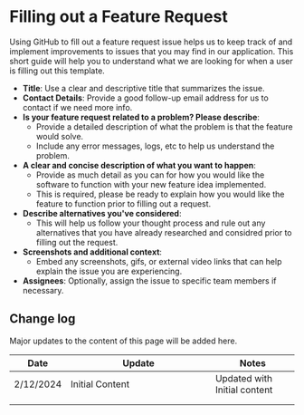 # Filling out a Feature Request

Using GitHub to fill out a feature request issue helps us to keep track of and implement improvements to issues that you may find in our application. This short guide will help you to understand what we are looking for when a user is filling out this template.

* **Title**: Use a clear and descriptive title that summarizes the issue.
* **Contact Details**: Provide a good follow-up email address for us to contact if we need more info.
* **Is your feature request related to a problem? Please describe**:&#x20;
  * Provide a detailed description of what the problem is that the feature would solve.
  * Include any error messages, logs, etc to help us understand the problem.
* **A clear and concise description of what you want to happen**:&#x20;
  * Provide as much detail as you can for how you would like the software to function with your new feature idea implemented.
  * This is required, please be ready to explain how you would like the feature to function prior to filling out a request.
* **Describe alternatives you've considered**:&#x20;
  * This will help us follow your thought process and rule out any alternatives that you have already researched and considred prior to filling out the request.
* **Screenshots and additional context**:&#x20;
  * Embed any screenshots, gifs, or external video links that can help explain the issue you are experiencing.&#x20;
* **Assignees**: Optionally, assign the issue to specific team members if necessary.

## Change log

Major updates to the content of this page will be added here.

<table><thead><tr><th>Date</th><th width="240">Update</th><th>Notes</th></tr></thead><tbody><tr><td>2/12/2024</td><td>Initial Content</td><td>Updated with Initial content</td></tr><tr><td></td><td></td><td></td></tr><tr><td></td><td></td><td></td></tr></tbody></table>
